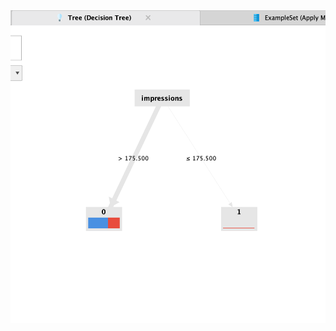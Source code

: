 

<img src="https://github.com/baari3345/Rapidminer_Adsapproval/blob/008dcd53b1780599f8fad6da373a60e49b148352/File%201.png" width="600" height="500">

